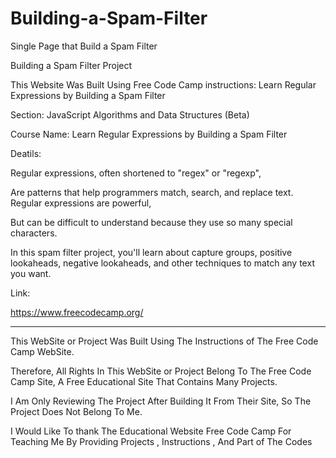 # Building-a-Spam-Filter

Single Page that Build a Spam Filter



Building a Spam Filter Project



This Website Was Built Using Free Code Camp instructions: Learn Regular Expressions by Building a Spam Filter



Section: JavaScript Algorithms and Data Structures (Beta)



Course Name: Learn Regular Expressions by Building a Spam Filter



Deatils:

Regular expressions, often shortened to "regex" or "regexp", 


Are patterns that help programmers match, search, and replace text. Regular expressions are powerful, 


But can be difficult to understand because they use so many special characters.


In this spam filter project, you'll learn about capture groups, positive lookaheads, negative lookaheads, and other techniques to match any text you want.



Link:

https://www.freecodecamp.org/


---------------------------------------------------------------------------------------------------------------------------------------------------------------------------------------------------------------------


This WebSite or Project Was Built Using The Instructions of The Free Code Camp  WebSite.

Therefore, All Rights In This WebSite or Project Belong To The Free Code Camp Site, A Free Educational Site That Contains Many Projects.

I Am Only Reviewing The Project After Building It From Their Site, So The Project Does Not Belong To Me.

I Would Like To thank The Educational Website Free Code Camp For Teaching Me By Providing Projects , Instructions , And Part of The Codes


